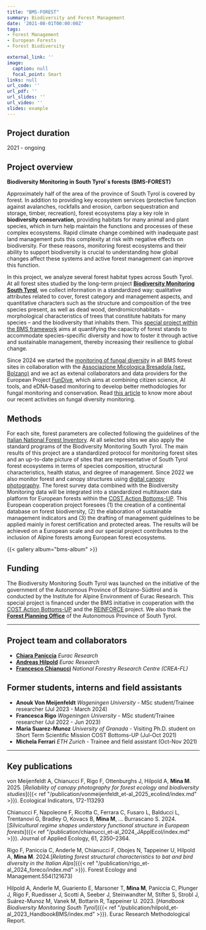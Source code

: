 ```yaml
---
title: "BMS-FOREST"
summary: Biodiversity and Forest Management
date: '2021-08-01T00:00:00Z'
tags: 
- Forest Management
- European Forests
- Forest Biodiversity

external_link: ''
image:
  caption: null
  focal_point: Smart
links: null
url_code: ''
url_pdf: ''
url_slides: ''
url_video: ''
slides: example
---
```


## Project duration
2021 - ongoing


## Project overview
**Biodiversity Monitoring in South Tyrol´s forests (BMS-FOREST)**

Approximately half of the area of the province of South Tyrol is covered by forest. In addition to providing key ecosystem services (protective function against avalanches, rockfalls and erosion, carbon sequestration and storage, timber, recreation), forest ecosystems play a key role in **biodiversity conservation**, providing habitats for many animal and plant species, which in turn help maintain the functions and processes of these complex ecosystems. Rapid climate change combined with inadequate past land management puts this complexity at risk with negative effects on biodiversity. For these reasons, monitoring forest ecosystems and their ability to support biodiversity is crucial to understanding how global changes affect these systems and active forest management can improve this function.

In this project, we analyze several forest habitat types across South Tyrol. At all forest sites studied by the long-term project [**Biodiversity Monitoring South Tyrol**](https://biodiversity.eurac.edu/), we collect information in a standardized way: qualitative attributes related to cover, forest category and management aspects, and quantitative characters such as the structure and composition of the tree species present, as well as dead wood, dendromicrohabitats – morphological characteristics of trees that constitute habitats for many species – and the biodiversity that inhabits them. This [special project within the BMS framework](https://biodiversity.eurac.edu/biodiversity-and-forest-management-study-within-the-cost-action-bottoms-up/) aims at quantifying the capacity of forest stands to accommodate species-specific diversity and how to foster it through active and sustainable management, thereby increasing their resilience to global change.

Since 2024 we started the [monitoring of fungal diversity](https://biodiversity.eurac.edu/fungal-diversity-in-south-tyrols-forests-survey-in-collaboration-with-mycological-society-bresadola/) in all BMS forest sites in collaboration with the [Associazione Micologica Bresadola (sez. Bolzano)](http://www.amb-bolzano.it/) and we act as extenal collaborators and data providers for the European Project [FunDive](https://fun-dive.eu/), which aims at combining citizen science, AI tools, and eDNA-based monitoring to develop better methodologies for fungal monitoring and conservation. Read [this article](https://www.eurac.edu/en/magazine/agents-of-connection) to know more about our recent activities on fungal diversity monitoring.

## Methods

For each site, forest parameters are collected following the guidelines of the [Italian National Forest Inventory](https://www.inventarioforestale.org/). At all selected sites we also apply the standard programs of the Biodiversity Monitoring South Tyrol. The main results of this project are a standardized protocol for monitoring forest sites and an up-to-date picture of sites that are representative of South Tyrol forest ecosystems in terms of species composition, structural characteristics, health status, and degree of management. Since 2022 we also monitor forest and canopy structures using [digital canopy photography](https://cdnsciencepub.com/doi/10.1139/cjfr-2019-0055). The forest survey data combined with the Biodiversity Monitoring data will be integrated into a standardized multitaxon data platform for European forests within the [COST Action Bottoms-UP](https://www.bottoms-up.eu/it/). This European cooperation project foresees (1) the creation of a continental database on forest biodiversity, (2) the elaboration of sustainable management indicators and (3) the drafting of management guidelines to be applied mainly in forest certification and protected areas. The results will be achieved on a European scale and our special project contributes to the inclusion of Alpine forests among European forest ecosystems.

{{< gallery album="bms-album" >}}


## Funding

The Biodiversity Monitoring South Tyrol was launched on the initiative of the government of the Autonomous Province of Bolzano-Südtirol and is conducted by the Institute for Alpine Environment of Eurac Research. This special project is financed under the BMS initiative in cooperation with the [COST Action Bottoms-UP](https://www.bottoms-up.eu/it/) and the [REINFORCE](https://www.marco-mina.com/project/reinforce/) project. We also thank the [**Forest Planning Office**](https://www.provincia.bz.it/it/contatti.asp?orga_orgaid=970) of the Autonomous Province of South Tyrol.


-----------------------------

## Project team and collaborators

 - [**Chiara Paniccia**](https://www.eurac.edu/it/people/chiara-paniccia) _Eurac Research_
 - [**Andreas Hilpold**](https://www.eurac.edu/it/people/andreas-hilpold) _Eurac Research_
 - [**Francesco Chianucci**](https://canopyphotography.wordpress.com/about/) _National Forestry Research Centre (CREA-FL)_


## Former students, interns and field assistants
- **Anouk Von Meijenfeldt** _Wageningen University_ - MSc student/Trainee researcher (Jul 2023 - March 2024)
- **Francesca Rigo** _Wageningen University_ - MSc student/Trainee researcher (Jul 2022 - Jun 2023)
- **Maria Suarez-Munoz** _University of Granada_ - Visiting Ph.D. student on Short Term Scientific Mission COST Bottoms-UP (Jul-Oct 2021)
- **Michela Ferrari** _ETH Zurich_ - Trainee and field assistant (Oct-Nov 2021)


-----------------------------
## Key publications
von Meijenfeldt A, Chianucci F, Rigo F, Ottenburghs J, Hilpold A, **Mina M**. 2025. [*Reliability of canopy photography for forest ecology and biodiversity studies*]({{< ref "/publication/vonmeijenfeldt_et-al_2025_ecolind/index.md" >}}). Ecological Indicators, 172-113293

Chianucci F, Napoleone F, Ricotta C, Ferrara C, Fusaro L, Balducci L, Trentanovi G, Bradley O, Kovacs B, **Mina M**, … Burrascano S. 2024. [*Silvicultural regime shapes understory functional structure in European forests*]({{< ref "/publication/chianucci_et-al_2024_JApplEcol/index.md" >}}). Journal of Applied Ecology, 61, 2350–2364. 

Rigo F, Paniccia C, Anderle M, Chianucci F, Obojes N, Tappeiner U, Hilpold A, **Mina M**. 2024.[*Relating forest structural characteristics to bat and bird diversity in the Italian Alps*]({{< ref "/publication/rigo_et-al_2024_foreco/index.md" >}}). Forest Ecology and Management.554(121673)

Hilpold A, Anderle M, Guariento E, Marsoner T, **Mina M**, Paniccia C, Plunger J, Rigo F, Ruedisser J, Scotti A, Seeber J, Steinwandter M, Stifter S, Strobl J, Suárez-Munoz M, Vanek M, Bottarin R, Tappeiner U. 2023. [*Handbook Biodiversity Monitoring South Tyrol*]({{< ref "/publication/hilpold_et-al_2023_HandbookBMS/index.md" >}}). Eurac Research Methodological Report.


  
 


